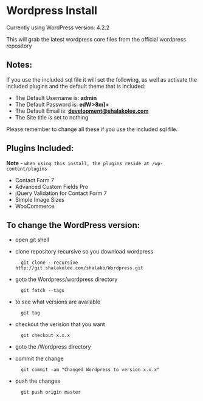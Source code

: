 Wordpress Install
=
Currently using WordPress version: 4.2.2

This will grab the latest wordpress core files from the official wordpress repository

Notes:
-
If you use the included sql file it will set the following, as well as activate the included plugins and the default theme that is included:

- The Default Username is: <strong>admin</strong>
- The Default Password is: <strong>edW>8m]+</strong>
- The Default Email is: <strong>development@shalakolee.com</strong>
- The Site title is set to nothing

Please remember to change all these if you use the included sql file.

Plugins Included:
-

<strong>Note</strong> - `when using this install, the plugins reside at /wp-content/plugins`

- Contact Form 7
- Advanced Custom Fields Pro
- jQuery Validation for Contact Form 7
- Simple Image Sizes
- WooCommerce

To change the WordPress version:
-
- open git shell
- clone repository recursive so you download wordpress

        git clone --recursive http://git.shalakolee.com/shalako/Wordpress.git
   
- goto the Wordpress/wordpress directory

        git fetch --tags
   
- to see what versions are available

        git tag
    
- checkout the verision that you want

        git checkout x.x.x
    
- goto the /Wordpress directory

- commit the change

        git commit -am "Changed Wordpress to version x.x.x"
   
- push the changes

        git push origin master